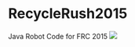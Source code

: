 # RecycleRush2015
Java Robot Code for FRC 2015
![](http://www.chiefdelphi.com/media/img/2f5/2f590b25cc784dd7399f7528f397153a_l.jpg)
